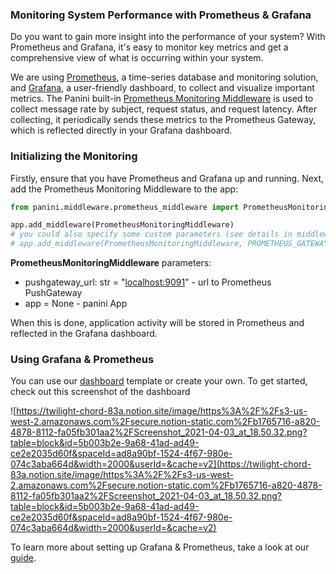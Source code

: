 ### Monitoring System Performance with Prometheus & Grafana

Do you want to gain more insight into the performance of your system? With Prometheus and Grafana, it's easy to monitor key metrics and get a comprehensive view of what is occurring within your system.

We are using [Prometheus](https://prometheus.io/), a time-series database and monitoring solution, and [Grafana](https://grafana.com/), a user-friendly dashboard, to collect and visualize important metrics. The Panini built-in [Prometheus Monitoring Middleware](https://github.com/lwinterface/panini/blob/master/panini/middleware/prometheus_monitoring.py) is used to collect message rate by subject, request status, and request latency. After collecting, it periodically sends these metrics to the Prometheus Gateway, which is reflected directly in your Grafana dashboard.

### Initializing the Monitoring

Firstly, ensure that you have Prometheus and Grafana up and running. Next, add the Prometheus Monitoring Middleware to the app:

```python
from panini.middleware.prometheus_middleware import PrometheusMonitoringMiddleware

app.add_middleware(PrometheusMonitoringMiddleware)
# you could also specify some custom parameters (see details in middleware constructor):
# app.add_middleware(PrometheusMonitoringMiddleware, PROMETHEUS_GATEWAY, frequency=30)
```

**PrometheusMonitoringMiddleware** parameters:

- pushgateway_url: str = "[localhost:9091](http://localhost:9091)" - url to Prometheus PushGateway
- app = None - panini App

When this is done, application activity will be stored in Prometheus and reflected in the Grafana dashboard.

### Using Grafana & Prometheus

You can use our [dashboard](https://github.com/lwinterface/panini/tree/master/grafana_dashboard) template or create your own. To get started, check out this screenshot of the dashboard 

![https://twilight-chord-83a.notion.site/image/https%3A%2F%2Fs3-us-west-2.amazonaws.com%2Fsecure.notion-static.com%2Fb1765716-a820-4878-8112-fa05fb301aa2%2FScreenshot_2021-04-03_at_18.50.32.png?table=block&id=5b003b2e-9a68-41ad-ad49-ce2e2035d60f&spaceId=ad8a90bf-1524-4f67-980e-074c3aba664d&width=2000&userId=&cache=v2](https://twilight-chord-83a.notion.site/image/https%3A%2F%2Fs3-us-west-2.amazonaws.com%2Fsecure.notion-static.com%2Fb1765716-a820-4878-8112-fa05fb301aa2%2FScreenshot_2021-04-03_at_18.50.32.png?table=block&id=5b003b2e-9a68-41ad-ad49-ce2e2035d60f&spaceId=ad8a90bf-1524-4f67-980e-074c3aba664d&width=2000&userId=&cache=v2)

To learn more about setting up Grafana & Prometheus, take a look at our [guide](https://example.com).